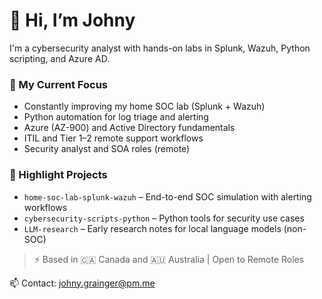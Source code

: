 # 👋 Hi, I’m Johny

I'm a cybersecurity analyst with hands-on labs in Splunk, Wazuh, Python scripting, and Azure AD.

### 🔧 My Current Focus
- Constantly improving my home SOC lab (Splunk + Wazuh)
- Python automation for log triage and alerting
- Azure (AZ-900) and Active Directory fundamentals
- ITIL and Tier 1–2 remote support workflows
- Security analyst and SOA roles (remote)

### 📂 Highlight Projects
- `home-soc-lab-splunk-wazuh` – End-to-end SOC simulation with alerting workflows
- `cybersecurity-scripts-python` – Python tools for security use cases
- `LLM-research` – Early research notes for local language models (non-SOC)

> ⚡ Based in 🇨🇦 Canada and 🇦🇺 Australia | Open to Remote Roles

📫 Contact: johny.grainger@pm.me
